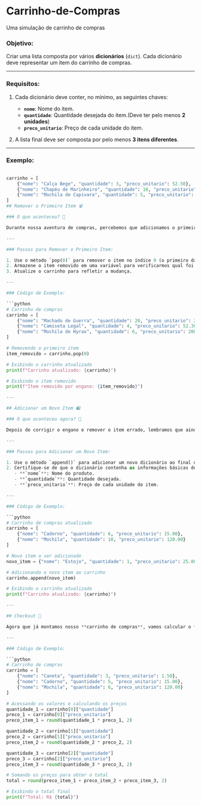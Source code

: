 # Carrinho-de-Compras
Uma simulação de carrinho de compras

### Objetivo:
Criar uma lista composta por vários **dicionários** (`dict`). Cada dicionário deve representar um item do carrinho de compras.

---

### Requisitos:
1. Cada dicionário deve conter, no mínimo, as seguintes chaves:
   - **`nome`**: Nome do item.
   - **`quantidade`**: Quantidade desejada do item.(Deve ter pelo menos **2 unidades**)
   - **`preco_unitario`**: Preço de cada unidade do item.

2. A lista final deve ser composta por pelo menos **3 itens diferentes**.

---

### Exemplo:
```python

carrinho = [
    {"nome": "Calça Bege", "quantidade": 3, "preco_unitario": 52.50},
    {"nome": "Chapéu de Marinheiro", "quantidade": 10, "preco_unitario": 42.10},
    {"nome": "Mochila de Capivara", "quantidade": 5, "preco_unitario": 120.00}
]
## Remover o Primeiro Item 🗑️

### O que aconteceu? 🤔

Durante nossa aventura de compras, percebemos que adicionamos o primeiro item **por engano**. Talvez tenha sido o entusiasmo de ver tantas promoções, mas agora é hora de corrigir isso e remover o item errado do nosso carrinho!

---

### Passos para Remover o Primeiro Item:

1. Use o método `pop(0)` para remover o item no índice 0 (o primeiro da lista).
2. Armazene o item removido em uma variável para verificarmos qual foi excluído.
3. Atualize o carrinho para refletir a mudança.

---

### Código de Exemplo:

```python
# Carrinho de compras
carrinho = [
    {"nome": "Machado de Guerra", "quantidade": 20, "preco_unitario": 2500.50},
    {"nome": "Camiseta Legal", "quantidade": 4, "preco_unitario": 52.30},
    {"nome": "Mochila de Hyrax", "quantidade": 6, "preco_unitario": 200.00}
]

# Removendo o primeiro item
item_removido = carrinho.pop(0)

# Exibindo o carrinho atualizado
print(f"Carrinho atualizado: {carrinho}")

# Exibindo o item removido
print(f"Item removido por engano: {item_removido}")

---

## Adicionar um Novo Item 🛍️

### O que aconteceu agora? 🤔

Depois de corrigir o engano e remover o item errado, lembramos que ainda precisamos adicionar um novo item ao carrinho — agora o item **certo**! Vamos garantir que nossa lista fique completa para finalizar a compra.

---

### Passos para Adicionar um Novo Item:

1. Use o método `append()` para adicionar um novo dicionário ao final da lista do carrinho.
2. Certifique-se de que o dicionário contenha as informações básicas do item:
   - **`nome`**: Nome do produto.
   - **`quantidade`**: Quantidade desejada.
   - **`preco_unitario`**: Preço de cada unidade do item.

---

### Código de Exemplo:

```python
# Carrinho de compras atualizado
carrinho = [
    {"nome": "Caderno", "quantidade": 6, "preco_unitario": 15.00},
    {"nome": "Mochila", "quantidade": 10, "preco_unitario": 120.00}
]

# Novo item a ser adicionado
novo_item = {"nome": "Estojo", "quantidade": 1, "preco_unitario": 25.00}

# Adicionando o novo item ao carrinho
carrinho.append(novo_item)

# Exibindo o carrinho atualizado
print(f"Carrinho atualizado: {carrinho}")

---

## Checkout 🧾

Agora que já montamos nosso **carrinho de compras**, vamos calcular o **preço final** diretamente, usando variáveis para cada cálculo e arredondando os valores com `round`.

---

### Código de Exemplo:

```python
# Carrinho de compras
carrinho = [
    {"nome": "Caneta", "quantidade": 3, "preco_unitario": 1.50},
    {"nome": "Caderno", "quantidade": 5, "preco_unitario": 15.00},
    {"nome": "Mochila", "quantidade": 6, "preco_unitario": 120.00}
]

# Acessando os valores e calculando os preços
quantidade_1 = carrinho[0]["quantidade"]
preco_1 = carrinho[0]["preco_unitario"]
preco_item_1 = round(quantidade_1 * preco_1, 2)

quantidade_2 = carrinho[1]["quantidade"]
preco_2 = carrinho[1]["preco_unitario"]
preco_item_2 = round(quantidade_2 * preco_2, 2)

quantidade_3 = carrinho[2]["quantidade"]
preco_3 = carrinho[2]["preco_unitario"]
preco_item_3 = round(quantidade_3 * preco_3, 2)

# Somando os preços para obter o total
total = round(preco_item_1 + preco_item_2 + preco_item_3, 2)

# Exibindo o total final
print(f"Total: R$ {total}")
